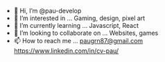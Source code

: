 - 👋 Hi, I’m @pau-develop
- 👀 I’m interested in ... Gaming, design, pixel art
- 🌱 I’m currently learning ... Javascript, React
- 💞️ I’m looking to collaborate on ... Websites, games
- 📫 How to reach me ... 
      paugrn87@gmail.com
      https://www.linkedin.com/in/cv-pau/
<!---
pau-develop/pau-develop is a ✨ special ✨ repository because its `README.md` (this file) appears on your GitHub profile.
You can click the Preview link to take a look at your changes.
--->
